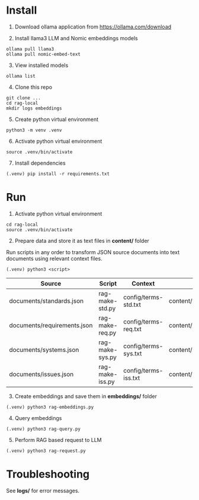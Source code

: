 # Install

1. Download ollama application from https://ollama.com/download

2. Install llama3 LLM and Nomic embeddings models

```
ollama pull llama3
ollama pull nomic-embed-text
```

3. View installed models

```
ollama list
```

4. Clone this repo

```
git clone ...
cd rag-local
mkdir logs embeddings
```

5. Create python virtual environment

```
python3 -m venv .venv
```

6. Activate python virtual environment

```
source .venv/bin/activate
```

7. Install dependencies

```
(.venv) pip install -r requirements.txt
```

# Run

1. Activate python virtual environment

```
cd rag-local
source .venv/bin/activate
```

2. Prepare data and store it as text files in **content/** folder

Run scripts in any order to transform JSON source documents into text documents using relevant context files. 

```
(.venv) python3 <script>
```

|Source|Script|Context|Output|
|------|----|-------|------|
|documents/standards.json|rag-make-std.py|config/terms-std.txt|content/standards.txt|
|documents/requirements.json|rag-make-req.py|config/terms-req.txt|content/requirements.txt|
|documents/systems.json|rag-make-sys.py|config/terms-sys.txt|content/systems.txt|
|documents/issues.json|rag-make-iss.py|config/terms-iss.txt|content/issues.txt|



3. Create embeddings and save them in **embeddings/** folder

```
(.venv) python3 rag-embeddings.py
```

4. Query embeddings

```
(.venv) python3 rag-query.py
```

5. Perform RAG based request to LLM

```
(.venv) python3 rag-request.py
```

# Troubleshooting

See **logs/** for error messages.

